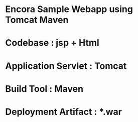 # Encora Sample Webapp using Tomcat Maven
# Codebase : jsp + Html
# Application Servlet : Tomcat
# Build Tool : Maven
# Deployment Artifact : *.war
